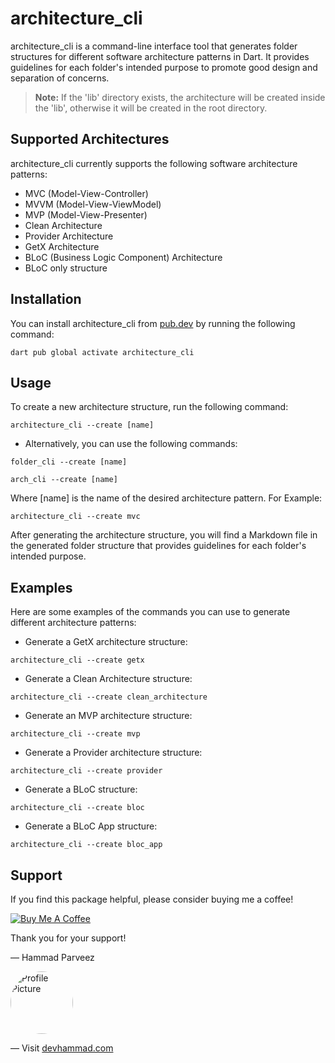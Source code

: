 # architecture_cli

architecture_cli is a command-line interface tool that generates folder structures for different software architecture patterns in Dart. It provides guidelines for each folder's intended purpose to promote good design and separation of concerns.

> **Note:** If the 'lib' directory exists, the architecture will be created inside the 'lib', otherwise it will be created in the root directory.

## Supported Architectures

architecture_cli currently supports the following software architecture patterns:

- MVC (Model-View-Controller)
- MVVM (Model-View-ViewModel)
- MVP (Model-View-Presenter)
- Clean Architecture
- Provider Architecture
- GetX Architecture
- BLoC (Business Logic Component) Architecture
- BLoC only structure

## Installation

You can install architecture_cli from [pub.dev](https://pub.dev/packages/architecture_cli) by running the following command:
```console style="background-color: black;"
dart pub global activate architecture_cli
```
## Usage

To create a new architecture structure, run the following command:
```console style="background-color: black;"
architecture_cli --create [name]
```

- Alternatively, you can use the following commands:
```console style="background-color: black;"
folder_cli --create [name]
```
```console style="background-color: black;"
arch_cli --create [name]
```
Where [name] is the name of the desired architecture pattern. For Example:

```console style="background-color: black;"
architecture_cli --create mvc
```

After generating the architecture structure, you will find a Markdown file in the generated folder structure that provides guidelines for each folder's intended purpose.

## Examples

Here are some examples of the commands you can use to generate different architecture patterns:

- Generate a GetX architecture structure:

```console style="background-color: black;"
architecture_cli --create getx
```

- Generate a Clean Architecture structure:

```console style="background-color: black;"
architecture_cli --create clean_architecture
```

- Generate an MVP architecture structure:

```console style="background-color: black;"
architecture_cli --create mvp
```

- Generate a Provider architecture structure:

```console style="background-color: black;"
architecture_cli --create provider
```
- Generate a BLoC structure:

```console style="background-color: black;"
architecture_cli --create bloc
```

- Generate a BLoC App structure:

```console style="background-color: black;"
architecture_cli --create bloc_app
```

## Support

If you find this package helpful, please consider buying me a coffee!

[![Buy Me A Coffee](https://cdn.buymeacoffee.com/buttons/v2/default-yellow.png)](https://www.buymeacoffee.com/hammadparveez)

Thank you for your support!

— Hammad Parveez

<a href="https://github.com/hammadparveez/" ><img src="https://avatars.githubusercontent.com/u/33895363?v=4" alt="Profile Picture" style="width: 100px; height: 100px; border-radius: 50%;"> </a>

— Visit [devhammad.com](https://devhammad.com/)

